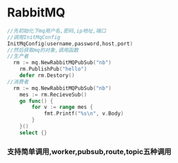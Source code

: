 # RabbitMQ
```go
//先初始化下mq用户名,密码,ip地址,端口
//调用InitMqConfig
InitMqConfig(username,password,host,port)
//然后获取mq的对象,调用函数
//生产者
  rm := mq.NewRabbitMQPubSub("nb")
	rm.PublishPub("hello")
	defer rm.Destory()
//消费者
  rm := mq.NewRabbitMQPubSub("nb")
	mes := rm.RecieveSub()
	go func() {
		for v := range mes {
			fmt.Printf("%s\n", v.Body)
		}
	}()
	select {}
```
### 支持简单调用,worker,pubsub,route,topic五种调用
